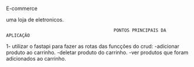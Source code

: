 E-commerce

uma loja de eletronicos.

                                             PONTOS PRINCIPAIS DA APLICAÇÂO

1- utilizar o fastapi para fazer as rotas das funcções do crud:
    -adicionar produto ao carrinho.
    -deletar produto do carrinho.
    -ver produtos que foram adicionados ao carrinho.